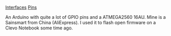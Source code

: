 [Interfaces](https://tinygo.org/docs/reference/microcontrollers/arduino-mega2560/#interfaces)
[Pins](https://tinygo.org/docs/reference/microcontrollers/arduino-mega2560/#pins)

An Arduino with quite a lot of GPIO pins and a ATMEGA2560 16AU. Mine is a Sainsmart from China (AliExpress).
I used it to flash open firmware on a Clevo Notebook some time ago.
